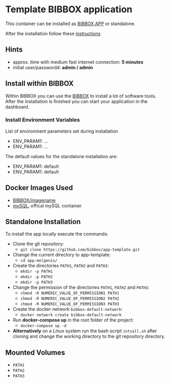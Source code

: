 # Template BIBBOX application

This container can be installed as [BIBBOX APP](https://bibbox.readthedocs.io/en/latest/ "BIBBOX") or standalone.
 
After the installation follow these [instructions](INSTALL-APP.md)

## Hints

* approx. time with medium fast internet connection: **5 minutes**
* initial user/passwordd: **admin / admin**

## Install within BIBBOX

Within BIBBOX you can use the [BIBBOX](https://bibbox.readthedocs.io/en/latest/ "BIBBOX") to install a lot of software tools. After the installation is finished you can start your application in the dashboard.

### Install Environment Variables

List of environment parameters set during installation

 * ENV_PARAM1: ...
 * ENV_PARAM1: ...

The default values for the standalone installation are:

 * ENV_PARAM1: default
 * ENV_PARAM1: default


## Docker Images Used

 * [BIBBOX/imagename](https://hub.docker.com/r/bibbox/imagename) 
 * [mySQL](https://hub.docker.com/_/mysql/), offical mySQL container
 
## Standalone Installation

To install the app locally execute the commands:

* Clone the git repository: 
  * `git clone https://github.com/bibbox/app-template.git`
* Change the current directory to app-template: 
  * `cd app-molgenis/` 
* Create the directories `PATH1`, `PATH2` and `PATH3`:
  * `mkdir -p PATH1` 
  * `mkdir -p PATH2`
  * `mkdir -p PATH3`
* Change the permission of the directories `PATH1`, `PATH2` and `PATH3`: 
  * `chmod -R NUMERIC_VALUE_OF_PERMISSION1 PATH1`
  * `chmod -R NUMERIC_VALUE_OF_PERMISSION2 PATH2`
  * `chmod -R NUMERIC_VALUE_OF_PERMISSION3 PATH3`
* Create the docker network `bibbox-default-network`: 
  * `docker network create bibbox-default-network`
* Run **docker-compose up** in the root folder of the project: 
  * `docker-compose up -d`
* **Alternatively** on a *Linux* system run the bash script `intsall.sh` after cloning and change the working directory to the git repository directory.

## Mounted Volumes

* `PATH1`
* `PATH2`
* `PATH3`
